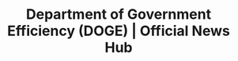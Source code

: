 ---
title: "Department of Government Efficiency (DOGE) | Official News Hub"
description: "The official news platform for the Department of Government Efficiency (DOGE). Stay informed about government modernization initiatives, efficiency programs, and public sector innovations."
keywords: ["Department of Government Efficiency", "DOGE", "government news", "federal efficiency", "government modernization", "public sector reform", "DOGE headquarters"]
---